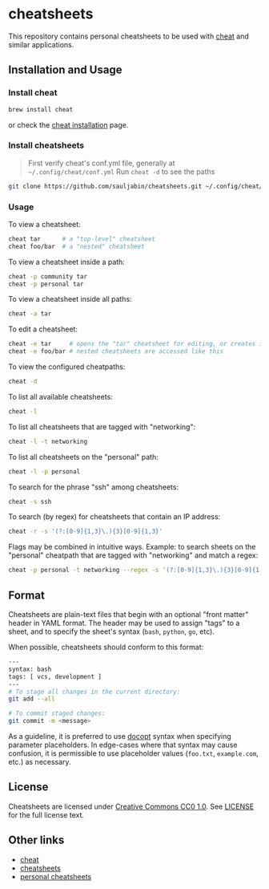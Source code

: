 # cheatsheets

This repository contains personal cheatsheets to be used with
[cheat][] and similar applications.

## Installation and Usage

### Install cheat

```sh
brew install cheat
```

or check the [cheat installation] page.

### Install cheatsheets

> First verify cheat's conf.yml file, generally at `~/.config/cheat/conf.yml`
> Run `cheat -d` to see the paths

```sh
git clone https://github.com/sauljabin/cheatsheets.git ~/.config/cheat/cheatsheets/personal
```

### Usage

To view a cheatsheet:

```sh
cheat tar      # a "top-level" cheatsheet
cheat foo/bar  # a "nested" cheatsheet
```

To view a cheatsheet inside a path:

```sh
cheat -p community tar
cheat -p personal tar
```

To view a cheatsheet inside all paths:

```sh
cheat -a tar
```

To edit a cheatsheet:

```sh
cheat -e tar     # opens the "tar" cheatsheet for editing, or creates it if it does not exist
cheat -e foo/bar # nested cheatsheets are accessed like this
```

To view the configured cheatpaths:

```sh
cheat -d
```

To list all available cheatsheets:

```sh
cheat -l
```

To list all cheatsheets that are tagged with "networking":

```sh
cheat -l -t networking
```

To list all cheatsheets on the "personal" path:

```sh
cheat -l -p personal
```

To search for the phrase "ssh" among cheatsheets:

```sh
cheat -s ssh
```

To search (by regex) for cheatsheets that contain an IP address:

```sh
cheat -r -s '(?:[0-9]{1,3}\.){3}[0-9]{1,3}'
```

Flags may be combined in intuitive ways. Example: to search sheets on the
"personal" cheatpath that are tagged with "networking" and match a regex:

```sh
cheat -p personal -t networking --regex -s '(?:[0-9]{1,3}\.){3}[0-9]{1,3}'
```

## Format

Cheatsheets are plain-text files that begin with an optional "front matter"
header in YAML format. The header may be used to assign "tags" to a sheet, and
to specify the sheet's syntax (`bash`, `python`, `go`, etc).

When possible, cheatsheets should conform to this format:

```sh
---
syntax: bash
tags: [ vcs, development ]
---
# To stage all changes in the current directory:
git add --all

# To commit staged changes:
git commit -m <message>
```

As a guideline, it is preferred to use [docopt][] syntax when specifying
parameter placeholders. In edge-cases where that syntax may cause confusion, it
is permissible to use placeholder values (`foo.txt`, `example.com`, etc.) as
necessary.

## License

Cheatsheets are licensed under [Creative Commons CC0 1.0][cc0]. See
[LICENSE][] for the full license text.

## Other links

- [cheat][]
- [cheatsheets][]
- [personal cheatsheets][]

[LICENSE]: https://github.com/sauljabin/cheatsheets/blob/main/LICENSE
[cc0]: https://creativecommons.org/publicdomain/zero/1.0/legalcode
[cheat]:  https://github.com/cheat/cheat
[docopt]: http://docopt.org
[cheatsheets]: https://github.com/cheat/cheatsheets
[personal cheatsheets]: https://github.com/sauljabin/cheatsheets
[cheat installation]: https://github.com/cheat/cheat/blob/master/INSTALLING.md